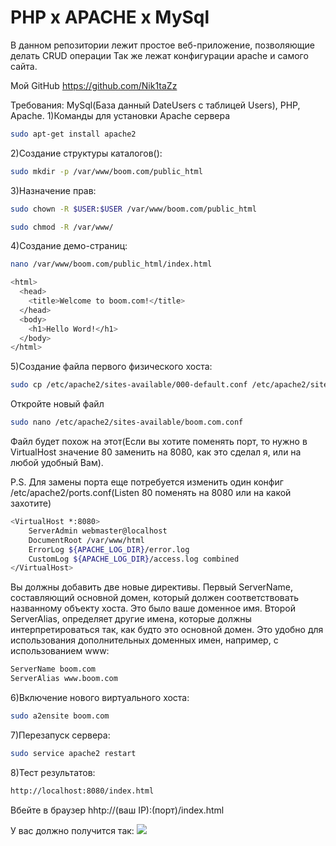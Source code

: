 # PHP x APACHE x MySql

В данном репозитории лежит простое веб-приложение, позволяющие делать CRUD операции
Так же лежат конфигурации apache и самого сайта.

Мой GitHub https://github.com/Nik1taZz

Требования: MySql(База данный DateUsers c таблицей Users), PHP, Apache.
1)Команды для установки Apache сервера
```bash
sudo apt-get install apache2
```

2)Создание структуры каталогов():
```bash
sudo mkdir -p /var/www/boom.com/public_html
```

3)Назначение прав:
```bash
sudo chown -R $USER:$USER /var/www/boom.com/public_html
```
```bash
sudo chmod -R /var/www/
```

4)Создание демо-страниц:
```bash
nano /var/www/boom.com/public_html/index.html
```
```bash
<html>
  <head>
    <title>Welcome to boom.com!</title>
  </head>
  <body>
    <h1>Hello Word!</h1>
  </body>
</html>
```

5)Создание файла первого физического хоста:
```bash
sudo cp /etc/apache2/sites-available/000-default.conf /etc/apache2/sites-available/boom.com.conf
```
Откройте новый файл
```bash
sudo nano /etc/apache2/sites-available/boom.com.conf
```
Файл будет похож на этот(Если вы хотите поменять порт, то нужно в VirtualHost значение 80 заменить на 8080, как это сделал я, или на любой удобный Вам). 

P.S. Для замены порта еще потребуется изменить один конфиг /etc/apache2/ports.conf(Listen 80 поменять на 8080 или на какой захотите) 
```bash
<VirtualHost *:8080>
    ServerAdmin webmaster@localhost
    DocumentRoot /var/www/html
    ErrorLog ${APACHE_LOG_DIR}/error.log
    CustomLog ${APACHE_LOG_DIR}/access.log combined
</VirtualHost>
```
Bы должны добавить две новые директивы. Первый ServerName, составляющий основной домен, который должен соответствовать названному объекту хоста. Это было ваше доменное имя. Второй ServerAlias, определяет другие имена, которые должны интерпретироваться так, как будто это основной домен. Это удобно для использования дополнительных доменных имен, например, с использованием www:

```bash
ServerName boom.com
ServerAlias www.boom.com
```

6)Включение нового виртуального хоста:
```bash
sudo a2ensite boom.com
```

7)Перезапуск сервера:
```bash
sudo service apache2 restart
``` 
8)Тест результатов:
```bash
http://localhost:8080/index.html
``` 
Вбейте в браузер hhtp://(ваш IP):(порт)/index.html

У вас должно получится так:
![](./img/HelloWorld.jpg)
